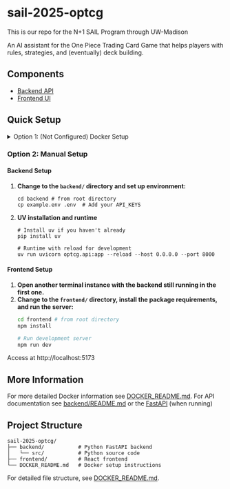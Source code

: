 # sail-2025-optcg

This is our repo for the N+1 SAIL Program through UW-Madison

An AI assistant for the One Piece Trading Card Game that helps players with rules, strategies, and (eventually) deck building.

## Components

- [Backend API](backend/README.md)
- [Frontend UI](frontend/README.md)

## Quick Setup

<details>
<summary>Option 1: (Not Configured) Docker Setup</summary>

#### Prerequisites

- Docker Desktop installed and running
- Docker Compose (usually included with Docker Desktop)

#### Environment Setup and Runtime

1. **Copy the environment template:**
   ```bash
   # Copy environment template
   cp backend/example.env backend/.env
   ```
2. **Edit the `.env` in the `backend/` directory with your API keys.**
3. **Start runtime:**
   ```bash
   # Run in production mode
   docker-compose up --build
   ```

Access at http://localhost:5173
</details>

### Option 2: Manual Setup

#### Backend Setup

1. **Change to the `backend/` directory and set up environment:**

   ```shell
   cd backend # from root directory
   cp example.env .env  # Add your API_KEYS
   ```

2. **UV installation and runtime**

    ```shell
    # Install uv if you haven't already
    pip install uv

    # Runtime with reload for development
    uv run uvicorn optcg.api:app --reload --host 0.0.0.0 --port 8000
    ```

#### Frontend Setup
1. **Open another terminal instance with the backend still running in the first one.**
2. **Change to the `frontend/` directory, install the package requirements, and run the server:**
   ```bash
   cd frontend # from root directory
   npm install

   # Run development server
   npm run dev
   ```

Access at http://localhost:5173

## More Information

For more detailed Docker information see [DOCKER_README.md](DOCKER_README.md). For API documentation see [backend/README.md](backend/README.md) or the [FastAPI](http://localhost:8000/docs) (when running)

## Project Structure

```
sail-2025-optcg/
├── backend/           # Python FastAPI backend
│   └── src/           # Python source code
├── frontend/          # React frontend
└── DOCKER_README.md   # Docker setup instructions
```

For detailed file structure, see [DOCKER_README.md](DOCKER_README.md).
